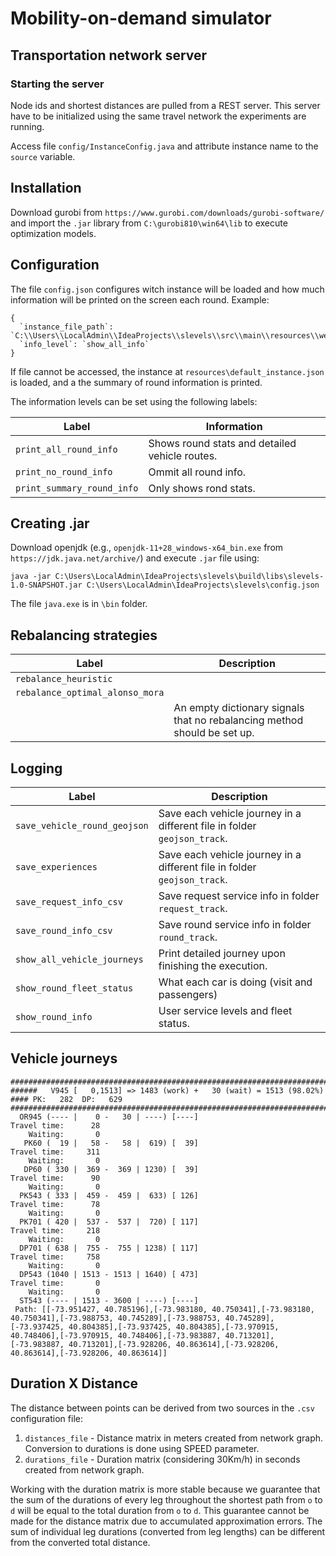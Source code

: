 # Mobility-on-demand simulator
## Transportation network server
### Starting the server

Node ids and shortest distances are pulled from a REST server.
This server have to be initialized using the same travel
network the experiments are running.

Access file `config/InstanceConfig.java` and attribute instance name to the `source` variable.

## Installation

Download gurobi from `https://www.gurobi.com/downloads/gurobi-software/` and import the `.jar` library from `C:\gurobi810\win64\lib` to execute optimization models.

## Configuration

The file `config.json` configures witch instance will be loaded and how much information will be printed on the screen each
round. Example:

    {
      `instance_file_path`: `C:\\Users\\LocalAdmin\\IdeaProjects\\slevels\\src\\main\\resources\\week\\profile_time.json`,
      `info_level`: `show_all_info`
    }

If file cannot be accessed, the instance at `resources\default_instance.json` is loaded, and a the summary of round
information is printed.

The information levels can be set using the following labels:


|Label|Information|
|-----|-----------|
|`print_all_round_info`| Shows round stats and detailed vehicle routes.|
|`print_no_round_info`| Ommit all round info.|
|`print_summary_round_info`| Only shows rond stats.|



## Creating .jar

Download openjdk (e.g., `openjdk-11+28_windows-x64_bin.exe` from `https://jdk.java.net/archive/`) and execute `.jar` file using:
    
    java -jar C:\Users\LocalAdmin\IdeaProjects\slevels\build\libs\slevels-1.0-SNAPSHOT.jar C:\Users\LocalAdmin\IdeaProjects\slevels\config.json

The file `java.exe` is in `\bin` folder.


## Rebalancing strategies

|Label|Description|
|-----|-----------|
|`rebalance_heuristic`||
|`rebalance_optimal_alonso_mora`| | 
|                               | An empty dictionary signals that no rebalancing method should be set up. | 

## Logging

| Label                        |Description|
|------------------------------|-----------|
| `save_vehicle_round_geojson` | Save each vehicle journey in a different file  in folder `geojson_track`.|
| `save_experiences`           | Save each vehicle journey in a different file  in folder `geojson_track`.|
| `save_request_info_csv`      | Save request service info  in folder `request_track`.|
| `save_round_info_csv`        | Save round service info in folder `round_track`.|
| `show_all_vehicle_journeys`  |Print detailed journey upon finishing the execution.|
| `show_round_fleet_status`    | What each car is doing (visit and passengers)|
| `show_round_info`            | User service levels and fleet status.|

## Vehicle journeys
    
    ########################################################################################
    ######   V945 [   0,1513] => 1483 (work) +   30 (wait) = 1513 (98.02%) #### PK:   282  DP:   629
    ########################################################################################
      OR945 (---- |    0 -   30 | ----) [----]
    Travel time:      28
        Waiting:       0
       PK60 (  19 |   58 -   58 |  619) [  39]
    Travel time:     311
        Waiting:       0
       DP60 ( 330 |  369 -  369 | 1230) [  39]
    Travel time:      90
        Waiting:       0
      PK543 ( 333 |  459 -  459 |  633) [ 126]
    Travel time:      78
        Waiting:       0
      PK701 ( 420 |  537 -  537 |  720) [ 117]
    Travel time:     218
        Waiting:       0
      DP701 ( 638 |  755 -  755 | 1238) [ 117]
    Travel time:     758
        Waiting:       0
      DP543 (1040 | 1513 - 1513 | 1640) [ 473]
    Travel time:       0
        Waiting:       0
      ST543 (---- | 1513 - 3600 | ----) [----]
     Path: [[-73.951427, 40.785196],[-73.983180, 40.750341],[-73.983180, 40.750341],[-73.988753, 40.745289],[-73.988753, 40.745289],[-73.937425, 40.804385],[-73.937425, 40.804385],[-73.970915, 40.748406],[-73.970915, 40.748406],[-73.983887, 40.713201],[-73.983887, 40.713201],[-73.928206, 40.863614],[-73.928206, 40.863614],[-73.928206, 40.863614]]

## Duration X Distance

The distance between points can be derived from two sources in the `.csv` configuration file:
1) `distances_file` - Distance matrix in meters created from network graph. Conversion to durations is done using 
SPEED parameter.
2) `durations_file` - Duration matrix (considering 30Km/h) in seconds created from network graph.

Working with the duration matrix is more stable because we guarantee that the sum of the durations of every leg throughout 
the shortest path from `o` to `d` will be equal to the total duration from  `o` to `d`.
This guarantee cannot be made for the distance matrix due to accumulated approximation errors.
The sum of individual leg durations (converted from leg lengths) can be different from the converted total distance.
